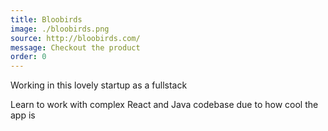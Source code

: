 ```yaml
---
title: Bloobirds
image: ./bloobirds.png
source: http://bloobirds.com/
message: Checkout the product
order: 0
---
```


Working in this lovely startup as a fullstack

Learn to work with complex React and Java codebase due to how cool the app is
